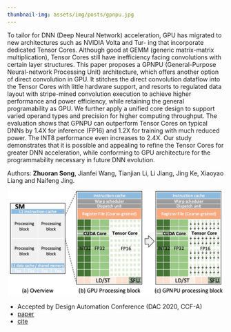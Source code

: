 ```yaml
---
thumbnail-img: assets/img/posts/gpnpu.jpg
---
```

To tailor for DNN (Deep Neural Network) acceleration, GPU has migrated to new architectures such as NVIDIA Volta and Tur- ing that incorporate dedicated Tensor Cores. Although good at GEMM (generic matrix-matrix multiplication), Tensor Cores still have inefficiency facing convolutions with certain layer structures. This paper proposes a GPNPU (General-Purpose Neural-network Processing Unit) architecture, which offers another option of direct convolution in GPU. It stitches the direct convolution dataflow into the Tensor Cores with little hardware support, and resorts to regulated data layout with stripe-mined convolution execution to achieve higher performance and power efficiency, while retaining the general programability as GPU. We further apply a unified core design to support varied operand types and precision for higher computing throughput. The evaluation shows that GPNPU can outperform Tensor Cores on typical DNNs by 1.4X for inference (FP16) and 1.2X for training with much reduced power. The INT8 performance even increases to 2.4X. Our study demonstrates that it is possible and appealing to refine the Tensor Cores for greater DNN acceleration, while conforming to GPU architecture for the programmability necessary in future DNN evolution.

Authors: **Zhuoran Song**, Jianfei Wang, Tianjian Li, Li Jiang, Jing Ke, Xiaoyao Liang and Naifeng Jing.

![gpnpu](/assets/img/posts/gpnpu.jpg)

* Accepted by Design Automation Conference (DAC 2020, CCF-A)
* [paper](https://ieeexplore.ieee.org/abstract/document/9218566/)
* [cite](https://scholar.googleusercontent.com/scholar.bib?q=info:OSUQo0LRv2wJ:scholar.google.com/&output=citation&scisdr=CgVK0WDnEPjT2KL2fyI:AAGBfm0AAAAAYjPwZyJCKbIbm7cGaIOe1nAa0ZNQvDfv&scisig=AAGBfm0AAAAAYjPwZ-9lxy-G1GN3MxIKB23v7zJWQWbp&scisf=4&ct=citation&cd=-1&hl=zh-CN)